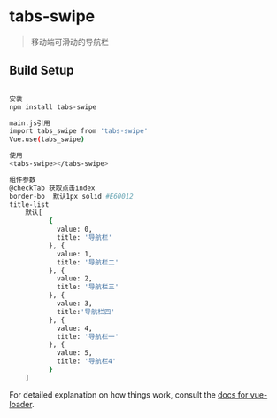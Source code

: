 # tabs-swipe

>移动端可滑动的导航栏
>

## Build Setup

``` bash

安装
npm install tabs-swipe

main.js引用
import tabs_swipe from 'tabs-swipe'
Vue.use(tabs_swipe)

使用
<tabs-swipe></tabs-swipe>

组件参数
@checkTab 获取点击index
border-bo  默认1px solid #E60012
title-list
    默认[
          {
            value: 0,
            title: '导航栏'
          }, {
            value: 1,
            title: '导航栏二'
          }, {
            value: 2,
            title: '导航栏三'
          }, {
            value: 3,
            title:'导航栏四'
          }, {
            value: 4,
            title: '导航栏一'
          }, {
            value: 5,
            title: '导航栏4'
          }
    ]


```

For detailed explanation on how things work, consult the [docs for vue-loader](http://vuejs.github.io/vue-loader).
